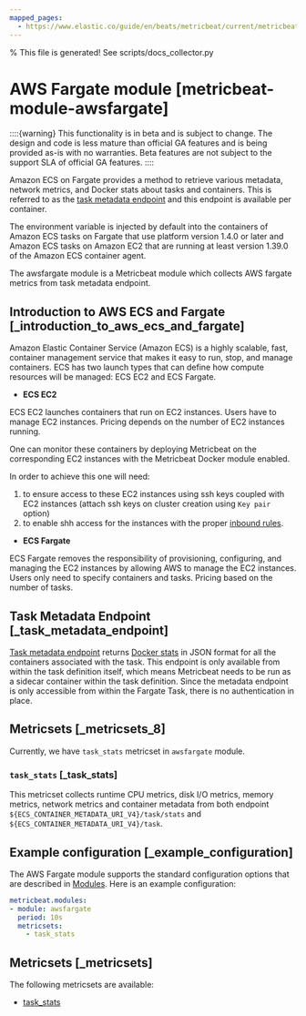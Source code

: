 ```yaml
---
mapped_pages:
  - https://www.elastic.co/guide/en/beats/metricbeat/current/metricbeat-module-awsfargate.html
---
```


% This file is generated! See scripts/docs_collector.py

# AWS Fargate module [metricbeat-module-awsfargate]

::::{warning}
This functionality is in beta and is subject to change. The design and code is less mature than official GA features and is being provided as-is with no warranties. Beta features are not subject to the support SLA of official GA features.
::::


Amazon ECS on Fargate provides a method to retrieve various metadata, network metrics, and Docker stats about tasks and containers. This is referred to as the [task metadata endpoint](https://docs.aws.amazon.com/AmazonECS/latest/userguide/task-metadata-endpoint-v4-fargate.md) and this endpoint is available per container.

The environment variable is injected by default into the containers of Amazon ECS tasks on Fargate that use platform version 1.4.0 or later and Amazon ECS tasks on Amazon EC2 that are running at least version 1.39.0 of the Amazon ECS container agent.

The awsfargate module is a Metricbeat module which collects AWS fargate metrics from task metadata endpoint.


## Introduction to AWS ECS and Fargate [_introduction_to_aws_ecs_and_fargate]

Amazon Elastic Container Service (Amazon ECS) is a highly scalable, fast, container management service that makes it easy to run, stop, and manage containers. ECS has two launch types that can define how compute resources will be managed: ECS EC2 and ECS Fargate.

* **ECS EC2**

ECS EC2 launches containers that run on EC2 instances. Users have to manage EC2 instances. Pricing depends on the number of EC2 instances running.

One can monitor these containers by deploying Metricbeat on the corresponding EC2 instances with the Metricbeat Docker module enabled.

In order to achieve this one will need:

1. to ensure access to these EC2 instances using ssh keys coupled with EC2 instances (attach ssh keys on cluster creation using `Key pair` option)
2. to enable shh access for the instances with the proper [inbound rules](https://docs.aws.amazon.com/AWSEC2/latest/UserGuide/authorizing-access-to-an-instance.html).

* **ECS Fargate**

ECS Fargate removes the responsibility of provisioning, configuring, and managing the EC2 instances by allowing AWS to manage the EC2 instances. Users only need to specify containers and tasks. Pricing based on the number of tasks.


## Task Metadata Endpoint [_task_metadata_endpoint]

[Task metadata endpoint](https://docs.aws.amazon.com/AmazonECS/latest/userguide/task-metadata-endpoint-v4-fargate.md) returns [Docker stats](https://docs.docker.com/engine/api/v1.30/#operation/ContainerStats) in JSON format for all the containers associated with the task. This endpoint is only available from within the task definition itself, which means Metricbeat needs to be run as a sidecar container within the task definition. Since the metadata endpoint is only accessible from within the Fargate Task, there is no authentication in place.


## Metricsets [_metricsets_8]

Currently, we have `task_stats` metricset in `awsfargate` module.


### `task_stats` [_task_stats]

This metricset collects runtime CPU metrics, disk I/O metrics, memory metrics, network metrics and container metadata from both endpoint `${ECS_CONTAINER_METADATA_URI_V4}/task/stats` and `${ECS_CONTAINER_METADATA_URI_V4}/task`.


## Example configuration [_example_configuration]

The AWS Fargate module supports the standard configuration options that are described in [Modules](/reference/metricbeat/configuration-metricbeat.md). Here is an example configuration:

```yaml
metricbeat.modules:
- module: awsfargate
  period: 10s
  metricsets:
    - task_stats
```


## Metricsets [_metricsets]

The following metricsets are available:

* [task_stats](/reference/metricbeat/metricbeat-metricset-awsfargate-task_stats.md)
